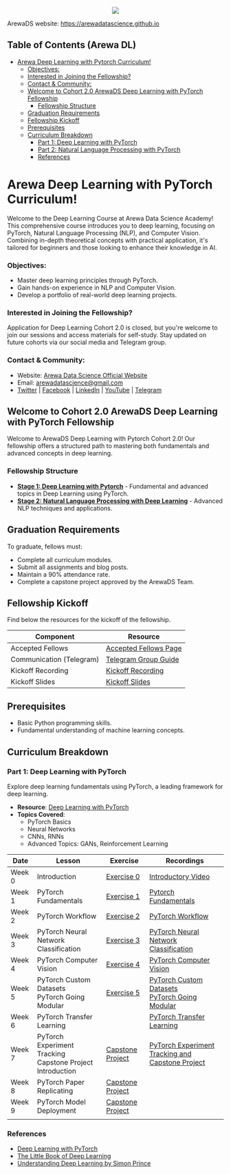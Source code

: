 <p align="center">
<img src="assets/arewadsimage.png">
</p>

ArewaDS website: https://arewadatascience.github.io

## Table of Contents (Arewa DL)
- [Arewa Deep Learning with Pytorch Curriculum!](#arewa-deep-learning-with-pytorch-curriculum)
    - [Objectives:](#objectives)
    - [Interested in Joining the Fellowship?](#interested-in-joining-the-fellowship)
    - [Contact \& Community:](#contact--community)
  - [Welcome to Cohort 2.0 ArewaDS Deep Learning with PyTorch Fellowship](#welcome-to-cohort-10-arewads-deep-learning-with-pytorch-fellowship)
    - [Fellowship Structure](#fellowship-structure)
  - [Graduation Requirements](#graduation-requirements)
  - [Fellowship Kickoff](#fellowship-kickoff)
  - [Prerequisites](#prerequisites)
  - [Curriculum Breakdown](#curriculum-breakdown)
    - [Part 1: Deep Learning with PyTorch](#part-1-deep-learning-with-pytorch)
    - [Part 2: Natural Language Processing with PyTorch](#part-2-natural-language-processing-with-pytorch)
    - [References](#references)

#  Arewa Deep Learning with PyTorch Curriculum!

Welcome to the Deep Learning Course at Arewa Data Science Academy! This comprehensive course introduces you to deep learning, focusing on PyTorch, Natural Language Processing (NLP), and Computer Vision. Combining in-depth theoretical concepts with practical application, it's tailored for beginners and those looking to enhance their knowledge in AI.

### Objectives:
- Master deep learning principles through PyTorch.
- Gain hands-on experience in NLP and Computer Vision.
- Develop a portfolio of real-world deep learning projects.

### Interested in Joining the Fellowship?
Application for Deep Learning Cohort 2.0 is closed, but you're welcome to join our sessions and access materials for self-study. Stay updated on future cohorts via our social media and Telegram group.

### Contact & Community:
- Website: [Arewa Data Science Official Website](https://arewadatascience.github.io)
- Email: [arewadatascience@gmail.com](mailto:arewadatascience@gmail.com)
- [Twitter](https://twitter.com/arewadatasc) | [Facebook](https://www.facebook.com/arewadatascience) | [LinkedIn](https://www.linkedin.com/company/arewadatascience) | [YouTube](https://www.youtube.com/@arewadatascienceacademy7195/videos) | [Telegram](https://t.me/+vGZvQdggp1A4NzNk)


## Welcome to Cohort 2.0 ArewaDS Deep Learning with PyTorch Fellowship
Welcome to ArewaDS Deep Learning with Pytorch Cohort 2.0! Our fellowship offers a structured path to mastering both fundamentals and advanced concepts in deep learning.

### Fellowship Structure
- **[Stage 1: Deep Learning with Pytorch](#part-1-deep-learning-with-pytorch)** - Fundamental and advanced topics in Deep Learning using PyTorch.
- **[Stage 2: Natural Language Processing with Deep Learning](#part-2-natural-language-processing-with-pytorch)** - Advanced NLP techniques and applications.

## Graduation Requirements
To graduate, fellows must:
- Complete all curriculum modules.
- Submit all assignments and blog posts.
- Maintain a 90% attendance rate.
- Complete a capstone project approved by the ArewaDS Team.

## Fellowship Kickoff
Find below the resources for the kickoff of the fellowship.

| Component                   | Resource                                                                                                                                                                                  |
| --------------------------- | ----------------------------------------------------------------------------------------------------------------------------------------------------------------------------------------- |
| Accepted Fellows            | [Accepted Fellows Page](https://arewadatascience.github.io/fellows-dl-1.html)                                                                                                            |                                                                          |
| Communication (Telegram)    | [Telegram Group Guide](https://github.com/arewadataScience/ArewaDS-Machine-Learning/blob/main/Stage-1-Getting-Started/telegram.md)                                                       |
| Kickoff Recording           | [Kickoff Recording](https://www.youtube.com/watch?v=e0S85jhdCFw&list=PLf4vs1mkrux1gYUIsV6niuPbY-JWw_6tJ)<!--(https://www.youtube.com/watch?v=yjXAuYE7kKc&list=PLf4vs1mkrux2OQyidTpH5zw2qxhX1ZPVI&index=1) cohort 1-->                                                                                                                        |
| Kickoff Slides              | [Kickoff Slides](https://docs.google.com/presentation/d/1tHS8DK9MICM2MvbOzxpVm1lvSPn6-80L5r0maQNGTyg/edit?usp=sharing) |

## Prerequisites
- Basic Python programming skills.
- Fundamental understanding of machine learning concepts.

## Curriculum Breakdown

### Part 1: Deep Learning with PyTorch
Explore deep learning fundamentals using PyTorch, a leading framework for deep learning.

- **Resource**: [Deep Learning with PyTorch](https://github.com/mrdbourke/pytorch-deep-learning)
- **Topics Covered**:
  - PyTorch Basics
  - Neural Networks
  - CNNs, RNNs
  - Advanced Topics: GANs, Reinforcement Learning



| Date | Lesson | Exercise | Recordings |
|------|--------|----------|------------|
| Week 0 |  Introduction  | [Exercise 0](https://github.com/mrdbourke/pytorch-deep-learning/blob/main/extras/exercises/00_pytorch_fundamentals_exercises.ipynb) | [Introductory Video](https://youtu.be/e0S85jhdCFw?si=qmehWYuouX1d6JHO) <!--(https://www.youtube.com/watch?v=yjXAuYE7kKc&t=621s)--> |
| Week 1 | PyTorch Fundamentals  |  [Exercise 1](https://github.com/mrdbourke/pytorch-deep-learning/blob/main/extras/exercises/01_pytorch_workflow_exercises.ipynb) | [Pytorch Fundamentals](https://www.youtube.com/watch?v=BCw7wEVDXFU&list=PLf4vs1mkrux1gYUIsV6niuPbY-JWw_6tJ&index=4) |
| Week 2 | PyTorch Workflow| [Exercise 2](https://github.com/mrdbourke/pytorch-deep-learning/blob/main/extras/exercises/02_pytorch_classification_exercises.ipynb) | [PyTorch Workflow](https://www.youtube.com/watch?v=GMYA6uFpSso) |
| Week 3| PyTorch Neural Network Classification |  [Exercise 3]()<!--(Part_1_Deep_Learning_with_Pytorch/week3/week_3_exercises.ipynb)-->| [PyTorch Neural Network Classification](https://www.youtube.com/watch?v=hDoFGSagbNU) |
| Week 4| PyTorch Computer Vision | [Exercise 4]()<!--(Part_1_Deep_Learning_with_Pytorch/week4/week_4_exercises.ipynb)--> | [PyTorch Computer Vision]() |
| Week 5|  PyTorch Custom Datasets<br>PyTorch Going Modular| [Exercise 5]()<!--(Part_1_Deep_Learning_with_Pytorch/week5/week_5_exercises.ipynb)--> | [PyTorch Custom Datasets<br>PyTorch Going Modular]() |
| Week 6  | PyTorch Transfer Learning|  |  [PyTorch Transfer Learning]() |
| Week 7  | PyTorch  Experiment Tracking <br> Capstone Project Introduction  |  [Capstone Project](Part_1_Deep_Learning_with_Pytorch/capstone_project/ArewaDS_Deep_Learning_Capstone_Project.pdf) | [PyTorch Experiment Tracking and Capstone Project ]()  |
| Week 8  | PyTorch Paper Replicating  | [Capstone Project]() |   |
| Week 9  | PyTorch Model Deployment  | [Capstone Project]() |   |
|   |   |   |   |



### References
- [Deep Learning with PyTorch](https://github.com/mrdbourke/pytorch-deep-learning)
- [The Little Book of Deep Learning](https://fleuret.org/public/lbdl.pdf)
- [Understanding Deep Learning by Simon Prince](https://www.youtube.com/watch?v=ZTIi_bBRLtc)
